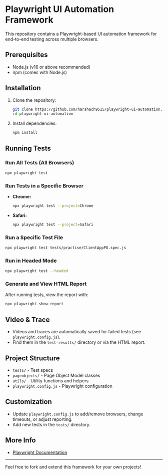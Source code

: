 # Playwright UI Automation Framework

This repository contains a Playwright-based UI automation framework for end-to-end testing across multiple browsers.

## Prerequisites
- Node.js (v16 or above recommended)
- npm (comes with Node.js)

## Installation
1. Clone the repository:
   ```sh
   git clone https://github.com/harshach9515/playwright-ui-automation.git
   cd playwright-ui-automation
   ```
2. Install dependencies:
   ```sh
   npm install
   ```

## Running Tests

### Run All Tests (All Browsers)
```sh
npx playwright test
```

### Run Tests in a Specific Browser
- **Chrome:**
  ```sh
  npx playwright test --project=Chrome
  ```
- **Safari:**
  ```sh
  npx playwright test --project=Safari
  ```

### Run a Specific Test File
```sh
npx playwright test tests/practise/ClientAppPO.spec.js
```

### Run in Headed Mode
```sh
npx playwright test --headed
```

### Generate and View HTML Report
After running tests, view the report with:
```sh
npx playwright show-report
```

## Video & Trace
- Videos and traces are automatically saved for failed tests (see `playwright.config.js`).
- Find them in the `test-results/` directory or via the HTML report.

## Project Structure
- `tests/` - Test specs
- `pageobjects/` - Page Object Model classes
- `utils/` - Utility functions and helpers
- `playwright.config.js` - Playwright configuration

## Customization
- Update `playwright.config.js` to add/remove browsers, change timeouts, or adjust reporting.
- Add new tests in the `tests/` directory.

## More Info
- [Playwright Documentation](https://playwright.dev/docs/intro)

---

Feel free to fork and extend this framework for your own projects!
